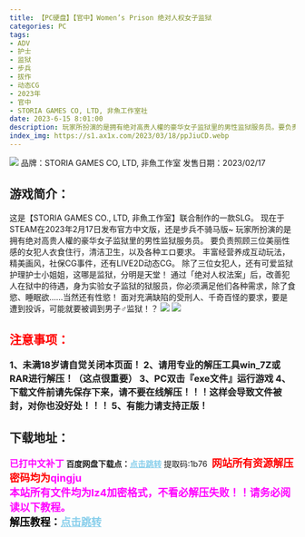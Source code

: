 ```yaml
---
title: 【PC硬盘】【官中】Women’s Prison 绝对人权女子监狱
categories: PC
tags:
- ADV
- 护士
- 监狱
- 步兵
- 拔作
- 动态CG
- 2023年
- 官中
- STORIA GAMES CO, LTD, 非魚工作室社
date: 2023-6-15 8:01:00
description: 玩家所扮演的是拥有绝对高贵人權的豪华女子监狱里的男性监狱服务员。要负责照顾三位美丽性感的女犯人衣食住行，清洁卫生，以及各种エロ要求。丰富经营养成互动玩法，精美画风，社保CG事件，还有LIVE2D动态CG。
index_img: https://s1.ax1x.com/2023/03/18/ppJiuCD.webp
---
```

![](https://s1.ax1x.com/2023/03/18/ppJiuCD.webp)
品牌：STORIA GAMES CO, LTD, 非魚工作室
发售日期：2023/02/17

## 游戏简介：
这是【STORIA GAMES CO., LTD, 非魚工作室】联合制作的一款SLG。
现在于STEAM在2023年2月17日发布官方中文版，还是步兵不骑马版~
玩家所扮演的是拥有绝对高贵人權的豪华女子监狱里的男性监狱服务员。
要负责照顾三位美丽性感的女犯人衣食住行，清洁卫生，以及各种エロ要求。
丰富经营养成互动玩法，精美画风，社保CG事件，还有LIVE2D动态CG。
除了三位女犯人，还有可爱监狱护理护士小姐姐，这哪是监狱，分明是天堂！
通过「绝对人权法案」后，改善犯人在狱中的待遇，身为实验女子监狱的狱服员，你必须满足他们各种需求，除了食慾、睡眠欲……当然还有性慾！
面对充满缺陷的受刑人、千奇百怪的要求，要是遭到投诉，可能就要被调到男子♂监狱！？
![](https://s1.ax1x.com/2023/03/18/ppJiMgH.webp)
![](https://s1.ax1x.com/2023/03/18/ppJiK8e.webp)





## <font color=#FF0000 >注意事项：</font>
<font size=3><b>1、未满18岁请自觉关闭本页面！
2、请用专业的解压工具win_7Z或RAR进行解压！（这点很重要）
3、PC双击『exe文件』运行游戏
4、下载文件前请先保存下来，请不要在线解压！！！这样会导致文件被封，对你也没好处！！！
5、有能力请支持正版！</b></font>

## 下载地址：
<font color=#FF00FF size=3><b>已打中文补丁</b></font>
<b>百度网盘下载点：</b><a href="https://pan.baidu.com/s/1I5yWrJjft9QtlDqzJcq_Bw?pwd=1b76" style="color: #87CEEB;"><b>点击跳转</b></a> 提取码:1b76
<a style="padding: 0" href="https://post.qingju.org/AD/"><img style="max-width:100%" src="https://img.acgus.top/i/2024/07/478f689b8021d8d499ab43d21acf137a.gif" alt=""></a>
<b><font color=#FF0000 size=4>网站所有资源解压密码均为</b></font><b><font color=#FF00FF size=4>qingju</font><font color=#FF0000 ></font></b><br><b><font color=#FF00FF size=4>本站所有文件均为lz4加密格式，不看必解压失败！！请务必阅读以下教程。</b></font><br><b><font color=#000 size=4>解压教程：</b><a href="https://post.qingju.org/tutorial/000/" style="color: #87CEEB;"><b>点击跳转</b></a>